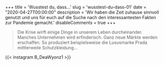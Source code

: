 +++
title = 'Wusstest du, dass...'
slug = 'wusstest-du-dass-01'
date = "2020-04-27T00:00:00"
description = 'Wir haben die Zeit zuhause sinnvoll genutzt und uns für euch auf die Suche nach den interessantesten Fakten zur Pandemie gemacht.'
disableComments = true
+++

> Die Krise wirft einige Dinge in unserem Leben durcheinander. Manches Unternehmen wird erfinderisch. Ganz neue Märkte werden erschaffen. So produziert beispielsweise die Luxusmarke Prada mittlerweile Schutzkleidung...

{{< instagram B_DeaWyonz1 >}}

